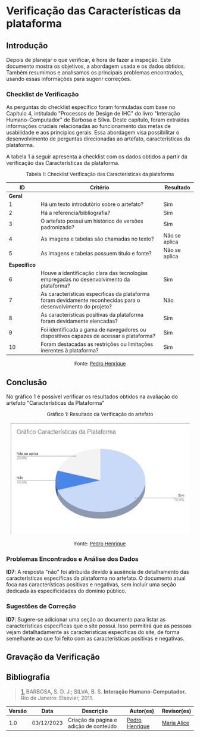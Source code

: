 # Verificação das Características da plataforma

## Introdução

Depois de planejar o que verificar, é hora de fazer a inspeção. Este documento mostra os objetivos, a abordagem usada e os dados obtidos. Também resumimos e analisamos os principais problemas encontrados, usando essas informações para sugerir correções.

### Checklist de Verificação

As perguntas do checklist específico foram formuladas com base no Capítulo 4, intitulado "Processos de Design de IHC" do livro "Interação Humano-Computador" de Barbosa e Silva. Deste capítulo, foram extraídas informações cruciais relacionadas ao funcionamento das metas de usabilidade e aos princípios gerais. Essa abordagem visa possibilitar o desenvolvimento de perguntas direcionadas ao artefato, características da plataforma.

A tabela 1 a seguir apresenta a checklist com os dados obtidos a partir da verificação das Características da plataforma. 

<center>
<font size="2"><p style="text-align: center">Tabela 1: Checklist Verificação das Características da plataforma</p></font>

| ID  | Critério                                                                                                   | Resultado |
| --- | ---------------------------------------------------------------------------------------------------------- | --------- |
|**Geral**        |                                                                                                |           |
| 1   | Há um texto introdutório sobre o artefato?                                                                 |Sim           |
| 2   | Há a referencia/bibliografia?                                                                              |Sim           |
| 3   | O artefato possui um histórico de versões padronizado?                                                     |Sim           |
| 4   | As imagens e tabelas são chamadas no texto?                                                                |Não se aplica           |
| 5   | As imagens e tabelas possuem titulo e fonte?                                                               |Não se aplica           |
|**Específico**  |                                                                                                 |           |
| 6   | Houve a identificação clara das tecnologias empregadas no desenvolvimento da plataforma?                                                                                                        | Sim          |
| 7   | As características específicas da plataforma foram devidamente reconhecidas para o desenvolvimento do projeto?                                                                                                           |  Não        |
| 8   | As características positivas da plataforma foram devidamente elencadas?                                                                                                         |   Sim     |
| 9   |  Foi identificada a gama de navegadores ou dispositivos capazes de acessar a plataforma?                                                                                                        |   Sim       |
| 10  |  Foram destacadas as restrições ou limitações inerentes à plataforma?                                                                                                        |   Sim        |

<font size="2"><p style="text-align: center">Fonte: [Pedro Henrique](https://github.com/pedro-hsf) </p></font>
</center>

## Conclusão

No gráfico 1 é possível verificar os resultados obtidos na avaliação do artefato "Características da Plataforma"

<center>
<font size="2"><p style="text-align: center">Gráfico 1: Resultado da Verificação do artefato</p></font>

![graficocaracteristicas](../../../assets/verificacao/caracteristicadaplataforma.png)

<font size="2"><p style="text-align: center">Fonte: [Pedro Henrique](https://github.com/pedro-hsf) </p></font>
</center>

### Problemas Encontrados e Análise dos Dados

**ID7**: A resposta "não" foi atribuída devido à ausência de detalhamento das características específicas da plataforma no artefato. O documento atual foca nas características positivas e negativas, sem incluir uma seção dedicada às especificidades do domínio público.

### Sugestões de Correção

**ID7**: Sugere-se adicionar uma seção ao documento para listar as características específicas que o site possui. Isso permitirá que as pessoas vejam detalhadamente as características específicas do site, de forma semelhante ao que foi feito com as características positivas e negativas.

## Gravação da Verificação

## Bibliografia

> <a id="REF1" href="#anchor_1">1.</a> BARBOSA, S. D. J.; SILVA, B. S. **Interação Humano-Computador.** Rio de Janeiro: Elsevier, 2011.

| Versão | Data       | Descrição              | Autor(es)                                        | Revisor(es)                                      |
| ------ | ---------- | ---------------------- | ------------------------------------------------ | ------------------------------------------------ |
| 1.0    | 03/12/2023 | Criação da página e adição de conteúdo     | [Pedro Henrique](https://github.com/pedro-hsf) | [Maria Alice](https://github.com/Maliz30) |
